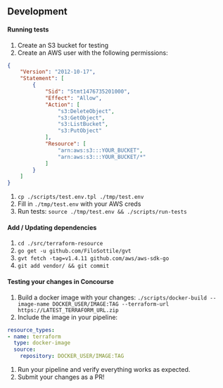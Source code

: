 ## Development

#### Running tests

1. Create an S3 bucket for testing
1. Create an AWS user with the following permissions:

  ```json
  {
      "Version": "2012-10-17",
      "Statement": [
          {
              "Sid": "Stmt1476735201000",
              "Effect": "Allow",
              "Action": [
                  "s3:DeleteObject",
                  "s3:GetObject",
                  "s3:ListBucket",
                  "s3:PutObject"
              ],
              "Resource": [
                  "arn:aws:s3:::YOUR_BUCKET",
                  "arn:aws:s3:::YOUR_BUCKET/*"
              ]
          }
      ]
  }
  ```
1. `cp ./scripts/test.env.tpl ./tmp/test.env`
1. Fill in `./tmp/test.env` with your AWS creds
1. Run tests: `source ./tmp/test.env && ./scripts/run-tests`

#### Add / Updating dependencies

1. `cd ./src/terraform-resource`
1. `go get -u github.com/FiloSottile/gvt`
1. `gvt fetch -tag=v1.4.11 github.com/aws/aws-sdk-go`
1. `git add vendor/ && git commit`

#### Testing your changes in Concourse

1. Build a docker image with your changes:
  `./scripts/docker-build --image-name DOCKER_USER/IMAGE:TAG --terraform-url https://LATEST_TERRAFORM_URL.zip`
1. Include the image in your pipeline:
  ```yaml
  resource_types:
  - name: terraform
    type: docker-image
    source:
      repository: DOCKER_USER/IMAGE:TAG
  ```
1. Run your pipeline and verify everything works as expected.
1. Submit your changes as a PR!
